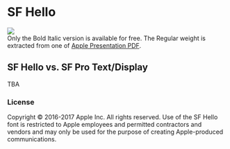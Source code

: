 # SF Hello
![](https://i.imgur.com/4Js6wG6.png)  
Only the Bold Italic version is available for free. The Regular weight is extracted from one of [Apple Presentation PDF](https://www.slideshare.net/gliyao/kkbox-wwdc17-uikit-qq).

## SF Hello vs. SF Pro Text/Display
TBA

### License
Copyright © 2016-2017 Apple Inc. All rights reserved. Use of the SF Hello font is restricted to Apple employees and permitted contractors and vendors and may only be used for the purpose of creating Apple-produced communications.
